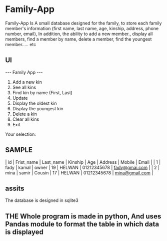 # Family-App
Family-App Is A small database designed for the family, to store each family member's information (first name, last name, age, kinship, address, phone number, email), In addition, the ability to add a new member., display all members, find a member by name, delete a member, find the youngest member..... etc


## UI
 --- Family App ---
1) Add a new kin
2) See all kins
3) Find kin by name (First, Last)
4) Update
5) Display the oldest kin
6) Display the youngest kin
7) Delete a kin
8) Clear all kins
9) Exit

Your selection: 


## SAMPLE

| id | Frist_name | Last_name | Kinship | Age | Address | Mobile | Email |
| 1 | fady | kamal | owner | 19 | HELWAN | 01212345678 | fady@gmai.com |
| 2 | mina | samir | Cousin | 17 | HELWAN | 01212345678 | mina@gmail.com |


## assits
The database is designed in sqlite3  

## THE Whole program is made in python, And uses Pandas module to format the table in which data is displayed

